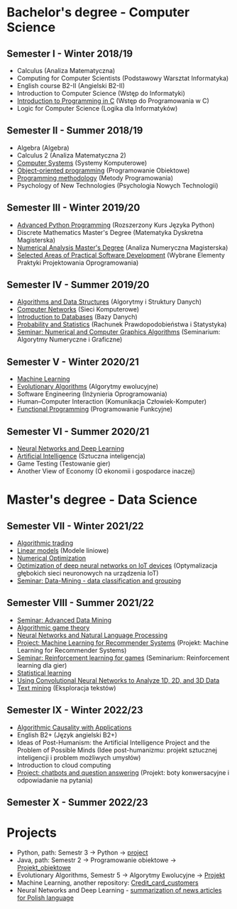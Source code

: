 # Bachelor's degree - Computer Science
## Semester I - Winter 2018/19
- Calculus (Analiza Matematyczna)
- Computing for Computer Scientists (Podstawowy Warsztat Informatyka)
- English course B2-II (Angielski B2-II)
- Introduction to Computer Science (Wstęp do Informatyki)
- [Introduction to Programming in C](https://github.com/Jakub-Kucinski/University/tree/master/Semestr%201/C) (Wstęp do Programowania w C)
- Logic for Computer Science (Logika dla Informatyków)

## Semester II - Summer 2018/19
- Algebra (Algebra)
- Calculus 2 (Analiza Matematyczna 2)
- [Computer Systems](https://github.com/Jakub-Kucinski/University/tree/master/Semestr%202/Systemy_Komputerowe) (Systemy Komputerowe)
- [Object-oriented programming](https://github.com/Jakub-Kucinski/University/tree/master/Semestr%202/Programowanie%20obiektowe) (Programowanie Obiektowe)
- [Programming methodology](https://github.com/Jakub-Kucinski/University/tree/master/Semestr%202/Metody%20Programowania) (Metody Programowania)
- Psychology of New Technologies (Psychologia Nowych Technologii)

## Semester III - Winter 2019/20
- [Advanced Python Programming](https://github.com/Jakub-Kucinski/University/tree/master/Semestr%203/Python) (Rozszerzony Kurs Języka Python)
- Discrete Mathematics Master's Degree (Matematyka Dyskretna Magisterska)
- [Numerical Analysis Master's Degree](https://github.com/Jakub-Kucinski/University/tree/master/Semestr%203/Analiza%20Numeryczna) (Analiza Numeryczna Magisterska)
- [Selected Areas of Practical Software Development](https://github.com/Jakub-Kucinski/University/tree/master/Semestr%203/Wybrane%20Elementy%20Praktyki%20Projektowania%20Oprogramowania) (Wybrane Elementy Praktyki Projektowania Oprogramowania)

## Semester IV - Summer 2019/20
- [Algorithms and Data Structures](https://github.com/Jakub-Kucinski/University/tree/master/Semestr%204/Algorytmy%20i%20Struktury%20Danych) (Algorytmy i Struktury Danych)
- [Computer Networks](https://github.com/Jakub-Kucinski/University/tree/master/Semestr%204/Sieci%20Komputerowe) (Sieci Komputerowe)
- [Introduction to Databases](https://github.com/Jakub-Kucinski/University/tree/master/Semestr%204/Bazy%20Danych/SQL) (Bazy Danych)
- [Probability and Statistics](https://github.com/Jakub-Kucinski/University/tree/master/Semestr%204/Rachunek%20Prawdopodobie%C5%84stwa%20i%20Statystyka) (Rachunek Prawdopodobieństwa i Statystyka)
- [Seminar: Numerical and Computer Graphics Algorithms](https://github.com/Jakub-Kucinski/University/tree/master/Semestr%204/Seminarium%20Algorytmy%20numeryczne%20i%20graficzne) (Seminarium: Algorytmy Numeryczne i Graficzne)

## Semester V - Winter 2020/21
- [Machine Learning](https://github.com/Jakub-Kucinski/University/tree/master/Semestr%205/Machine%20Learning)
- [Evolutionary Algorithms](https://github.com/Jakub-Kucinski/University/tree/master/Semestr%205/Algorytmy%20Ewolucyjne) (Algorytmy ewolucyjne)
- Software Engineering (Inżynieria Oprogramowania)
- Human–Computer Interaction (Komunikacja Człowiek-Komputer)
- [Functional Programming](https://github.com/Jakub-Kucinski/University/tree/master/Semestr%205/Programowanie%20Funkcyjne) (Programowanie Funkcyjne)

## Semester VI - Summer 2020/21
- [Neural Networks and Deep Learning](https://github.com/Jakub-Kucinski/University/tree/master/Semestr%206/Neural%20Networks%20and%20Deep%20Learning)
- [Artificial Intelligence](https://github.com/Jakub-Kucinski/University/tree/master/Semestr%206/Sztuczna%20Inteligencja) (Sztuczna inteligencja)
- Game Testing (Testowanie gier)
- Another View of Economy (O ekonomii i gospodarce inaczej)


# Master's degree - Data Science

## Semester VII - Winter 2021/22
- [Algorithmic trading](https://github.com/Jakub-Kucinski/University/tree/master/Semestr%207/Algorithmic%20trading)
- [Linear models](https://github.com/Jakub-Kucinski/University/tree/master/Semestr%207/Linear%20models) (Modele liniowe)
- [Numerical Optimization](https://github.com/Jakub-Kucinski/University/tree/master/Semestr%207/Numerical%20Optimization)
- [Optimization of deep neural networks on IoT devices](https://github.com/Jakub-Kucinski/University/tree/master/) (Optymalizacja głębokich sieci neuronowych na urządzenia IoT)
- [Seminar: Data-Mining - data classification and grouping](https://github.com/Jakub-Kucinski/University/tree/master/Semestr%207/Seminar%20Data-Mining%20-%20data%20classification%20and%20grouping) 

## Semester VIII - Summer 2021/22
- [Seminar: Advanced Data Mining](https://github.com/Jakub-Kucinski/University/tree/master/Semestr%208/Seminar%20Advanced%20Data%20Mining)
- [Algorithmic game theory](https://github.com/Jakub-Kucinski/University/tree/master/Semestr%208/Algorithmic%20game%20theory)
- [Neural Networks and Natural Language Processing](https://github.com/Jakub-Kucinski/University/tree/master/Semestr%208/Neural%20Networks%20and%20Natural%20Language%20Processing)
- [Project: Machine Learning for Recommender Systems](https://github.com/Jakub-Kucinski/University/tree/master/Semestr%208/Project%20Machine%20Learning%20for%20Recommender%20Systems) (Projekt: Machine Learning for Recommender Systems)
- [Seminar: Reinforcement learning for games](https://github.com/Jakub-Kucinski/University/tree/master/Semestr%208/Seminar%20Reinforcement%20learning%20for%20games) (Seminarium: Reinforcement learning dla gier)
- [Statistical learning](https://github.com/Jakub-Kucinski/University/tree/master/Semestr%208/Statistical%20learning)
- [Using Convolutional Neural Networks to Analyze 1D, 2D, and 3D Data](https://github.com/Jakub-Kucinski/University/tree/master/Semestr%208/Using%20Convolutional%20Neural%20Networks%20to%20Analyze%201D%2C%202D%2C%20and%203D%20Data)
- [Text mining](https://github.com/Jakub-Kucinski/University/tree/master/Semestr%208/Text%20mining) (Eksploracja tekstów)

## Semester IX - Winter 2022/23
- [Algorithmic Causality with Applications](https://github.com/Jakub-Kucinski/University/tree/master/Semestr%209/Algorithmic%20Causality%20with%20Applications)
- English B2+ (Język angielski B2+)
- Ideas of Post-Humanism: the Artificial Intelligence Project and the Problem of Possible Minds (Idee post-humanizmu: projekt sztucznej inteligencji i problem możliwych umysłów)
- Introduction to cloud computing
- [Project: chatbots and question answering](https://github.com/Jakub-Kucinski/University/tree/master/) (Projekt: boty konwersacyjne i odpowiadanie na pytania)

## Semester X - Summer 2022/23


# Projects
- Python, path: Semestr 3 -> Python -> [project](https://github.com/Jakub-Kucinski/University/tree/master/Semestr%203/Python/project)
- Java, path: Semestr 2 -> Programowanie obiektowe -> [Projekt_obiektowe](https://github.com/Jakub-Kucinski/University/tree/master/Semestr%202/Programowanie%20obiektowe/Projekt_obiektowe)
- Evolutionary Algorithms, Semestr 5 -> Algorytmy Ewolucyjne -> [Projekt](https://github.com/Jakub-Kucinski/University/tree/master/Semestr%205/Algorytmy%20Ewolucyjne/Projekt)
- Machine Learning, another repository: [Credit_card_customers](https://github.com/Jakub-Kucinski/Credit_card_customers)
- Neural Networks and Deep Learning - [summarization of news articles for Polish language](https://github.com/Jakub-Kucinski/University/tree/master/Semestr%206/Neural%20Networks%20and%20Deep%20Learning/SummarizationForPolishLanguage)
